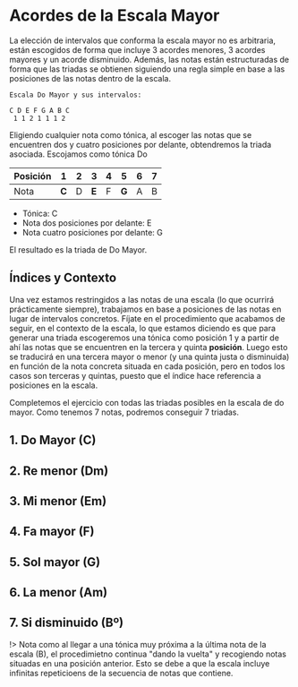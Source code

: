 <h1> Acordes de la Escala Mayor </h1>

La elección de intervalos que conforma la escala mayor no es arbitraria,
están escogidos de forma que incluye 3 acordes menores, 3 acordes mayores
y un acorde disminuido. Además, las notas están estructuradas de forma que las
triadas se obtienen siguiendo una regla simple en base a las posiciones de las notas dentro de la escala.

    Escala Do Mayor y sus intervalos:

    C D E F G A B C
     1 1 2 1 1 1 2

Eligiendo cualquier nota como tónica, al escoger las notas que se encuentren
dos y cuatro posiciones por delante, obtendremos la triada asociada. Escojamos como tónica Do

| Posición | 1 | 2 | 3 | 4 | 5 | 6 | 7 |
|-|-|-|-|-|-|-|-|
| Nota |**C** | D | **E** | F | **G** | A | B |

- Tónica: C
- Nota dos posiciones por delante: E
- Nota cuatro posiciones por delante: G

El resultado es la triada de Do Mayor.

<h2> Índices y Contexto </h2>

Una vez estamos restringidos a las notas de una escala (lo que ocurrirá
prácticamente siempre), trabajamos en base a posiciones de las notas
en lugar de intervalos concretos. Fíjate en el procedimiento que acabamos de seguir,
en el contexto de la escala, lo que estamos diciendo es que para generar una
triada escogeremos una tónica como posición 1 y a partir de ahí las notas que se encuentren
en la tercera y quinta __posición__.
Luego esto se traducirá en una tercera mayor o menor (y una quinta justa o disminuida)
en función de la nota concreta situada en cada posición, pero en todos los casos
son terceras y quintas, puesto que el índice hace referencia a posiciones en la escala.

Completemos el ejercicio con todas
las triadas posibles en la escala de do mayor. Como tenemos 7 notas, podremos conseguir 7 triadas.

<h2> 1. Do Mayor (C) </h2>

<div id ="piano_C" class="piano_container"></div>

<h2> 2. Re menor (Dm) </h2>

<div id ="piano_D" class="piano_container"></div>

<h2> 3. Mi menor (Em) </h2>

<div id ="piano_E" class="piano_container"></div>

<h2> 4. Fa mayor (F) </h2>

<div id ="piano_F" class="piano_container"></div>

<h2> 5. Sol mayor (G)</h2>

<div id ="piano_G" class="piano_container"></div>

<h2> 6. La menor (Am) </h2>

<div id ="piano_A" class="piano_container"></div>

<h2> 7. Si disminuido (Bº) </h2>

<div id ="piano_B" class="piano_container"></div>

!> Nota como al llegar a una tónica muy próxima a la última nota de la escala (B), el procedimietno continua "dando la vuelta" y recogiendo notas situadas
en una posición anterior. Esto se debe a que la escala
incluye infinitas repeticioens de la secuencia de notas que contiene.

<link rel="stylesheet" href="PianoGenerator/style.css">
<script>
piano({
    tag: "piano_C",
    octaves: 2,
    names: "all",
    tonic: "C",
    pressed: ["C", "E", "G"],
    controls: ["sync", "spring"]
});
piano({
    tag: "piano_D",
    octaves: 2,
    number: "pressed",
    names: "all",
    tonic: "D",
    pressed: ["D", "F", "A"],
    controls: ["sync", "spring"]
});
piano({
    tag: "piano_E",
    octaves: 2,
    number: "pressed",
    names: "all",
    tonic: "E",
    pressed: ["E", "G", "B"],
    controls: ["sync", "spring"]
});
piano({
    tag: "piano_F",
    octaves: 2,
    number: "pressed",
    names: "all",
    tonic: "F",
    pressed: ["F", "A", "C"],
    controls: ["sync", "spring"]
});
piano({
    tag: "piano_G",
    octaves: 2,
    number: "pressed",
    names: "all",
    tonic: "G",
    pressed: ["G", "B", "D"],
    controls: ["sync", "spring"]
});
piano({
    tag: "piano_A",
    octaves: 2,
    number: "pressed",
    names: "all",
    tonic: "A",
    pressed: ["A", "C", "E"],
    controls: ["sync", "spring"]
});
piano({
    tag: "piano_B",
    octaves: 2,
    number: "pressed",
    names: "all",
    tonic: "B",
    pressed: ["B", "D", "F"],
    controls: ["sync", "spring"]
});
</script>